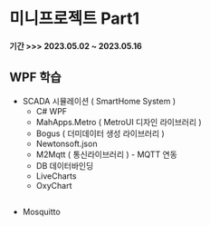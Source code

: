 # 미니프로젝트 Part1
#### 기간 >>> 2023.05.02 ~ 2023.05.16

## WPF 학습
- SCADA 시뮬레이션 ( SmartHome System )
    - C# WPF
    - MahApps.Metro ( MetroUI 디자인 라이브러리 )
    - Bogus ( 더미데이터 생성 라이브러리 )
    - Newtonsoft.json
    - M2Mqtt ( 통신라이브러리 ) - MQTT 연동
    - DB 데이터바인딩
    - LiveCharts
    - OxyChart

## 

- Mosquitto

